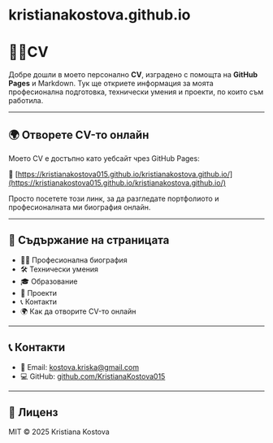 # kristianakostova.github.io
# 👩‍💻CV

Добре дошли в моето персонално **CV**, изградено с помощта на **GitHub Pages** и Markdown. Тук ще откриете информация за моята професионална подготовка, технически умения и проекти, по които съм работила.

---
## 🌍 Отворете CV-то онлайн

Моето CV е достъпно като уебсайт чрез GitHub Pages:  

🔗 [https://kristianakostova015.github.io/kristianakostova.github.io/](https://kristianakostova015.github.io/kristianakostova.github.io/)  

Просто посетете този линк, за да разгледате портфолиото и професионалната ми биография онлайн.

---

## 🧾 Съдържание на страницата

- 👨‍💻 Професионална биография  
- 🛠️ Технически умения  
- 🎓 Образование  
- 📂 Проекти  
- 📞 Контакти  
- 🌍 Как да отворите CV-то онлайн  

---

## 📞 Контакти

- 📧 Email: kostova.kriska@gmail.com  
- 💻 GitHub: [github.com/KristianaKostova015](https://github.com/KristianaKostova015)

---

## 📄 Лиценз

MIT © 2025 Kristiana Kostova
